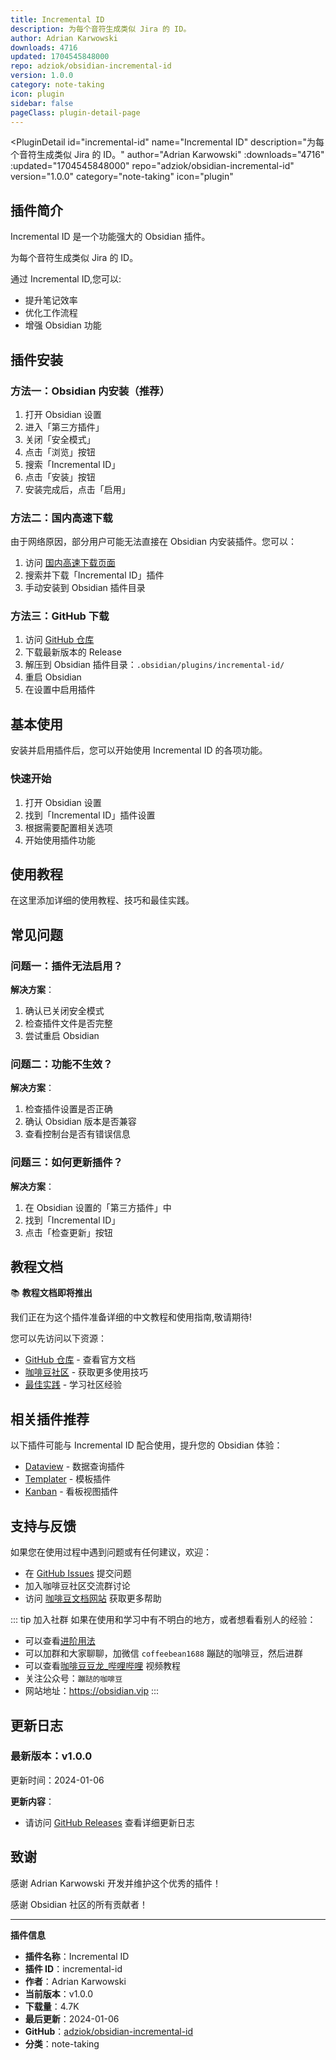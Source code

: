 ```yaml
---
title: Incremental ID
description: 为每个音符生成类似 Jira 的 ID。
author: Adrian Karwowski
downloads: 4716
updated: 1704545848000
repo: adziok/obsidian-incremental-id
version: 1.0.0
category: note-taking
icon: plugin
sidebar: false
pageClass: plugin-detail-page
---
```


<PluginDetail
  id="incremental-id"
  name="Incremental ID"
  description="为每个音符生成类似 Jira 的 ID。"
  author="Adrian Karwowski"
  :downloads="4716"
  :updated="1704545848000"
  repo="adziok/obsidian-incremental-id"
  version="1.0.0"
  category="note-taking"
  icon="plugin"
>

<!-- AUTO_GENERATED_START -->
## 插件简介

Incremental ID 是一个功能强大的 Obsidian 插件。

为每个音符生成类似 Jira 的 ID。

通过 Incremental ID,您可以:

- 提升笔记效率
- 优化工作流程
- 增强 Obsidian 功能

<!-- AUTO_GENERATED_END -->

<!-- AUTO_GENERATED_START -->
## 插件安装

### 方法一：Obsidian 内安装（推荐）

1. 打开 Obsidian 设置
2. 进入「第三方插件」
3. 关闭「安全模式」
4. 点击「浏览」按钮
5. 搜索「Incremental ID」
6. 点击「安装」按钮
7. 安装完成后，点击「启用」

### 方法二：国内高速下载

由于网络原因，部分用户可能无法直接在 Obsidian 内安装插件。您可以：

1. 访问 [国内高速下载页面](/zh/documentation/obsidian-plugins-download.html)
2. 搜索并下载「Incremental ID」插件
3. 手动安装到 Obsidian 插件目录

### 方法三：GitHub 下载

1. 访问 [GitHub 仓库](https://github.com/adziok/obsidian-incremental-id)
2. 下载最新版本的 Release
3. 解压到 Obsidian 插件目录：`.obsidian/plugins/incremental-id/`
4. 重启 Obsidian
5. 在设置中启用插件

## 基本使用

安装并启用插件后，您可以开始使用 Incremental ID 的各项功能。

### 快速开始

1. 打开 Obsidian 设置
2. 找到「Incremental ID」插件设置
3. 根据需要配置相关选项
4. 开始使用插件功能

<!-- AUTO_GENERATED_END -->

<!-- CUSTOM_CONTENT_START:tutorial -->
## 使用教程

在这里添加详细的使用教程、技巧和最佳实践。

<!-- CUSTOM_CONTENT_END:tutorial -->

<!-- SHARED_CONTENT_START -->
## 常见问题

### 问题一：插件无法启用？

**解决方案**：
1. 确认已关闭安全模式
2. 检查插件文件是否完整
3. 尝试重启 Obsidian

### 问题二：功能不生效？

**解决方案**：
1. 检查插件设置是否正确
2. 确认 Obsidian 版本是否兼容
3. 查看控制台是否有错误信息

### 问题三：如何更新插件？

**解决方案**：
1. 在 Obsidian 设置的「第三方插件」中
2. 找到「Incremental ID」
3. 点击「检查更新」按钮

## 教程文档

📚 **教程文档即将推出**

我们正在为这个插件准备详细的中文教程和使用指南,敬请期待!

您可以先访问以下资源：
- [GitHub 仓库](https://github.com/adziok/obsidian-incremental-id) - 查看官方文档
- [咖啡豆社区](/zh/bases/) - 获取更多使用技巧
- [最佳实践](/zh/best-practices/) - 学习社区经验

## 相关插件推荐

以下插件可能与 Incremental ID 配合使用，提升您的 Obsidian 体验：

- [Dataview](/zh/plugins/dataview.html) - 数据查询插件
- [Templater](/zh/plugins/templater-obsidian.html) - 模板插件
- [Kanban](/zh/plugins/obsidian-kanban.html) - 看板视图插件

## 支持与反馈

如果您在使用过程中遇到问题或有任何建议，欢迎：

- 在 [GitHub Issues](https://github.com/adziok/obsidian-incremental-id/issues) 提交问题
- 加入咖啡豆社区交流群讨论
- 访问 [咖啡豆文档网站](https://obsidian.vip) 获取更多帮助

::: tip 加入社群
如果在使用和学习中有不明白的地方，或者想看看别人的经验：
- 可以查看[进阶用法](/zh/advanced)
- 可以加群和大家聊聊，加微信 `coffeebean1688` 蹦跶的咖啡豆，然后进群
- 可以查看[咖啡豆豆龙_哔哩哔哩](https://space.bilibili.com/618777356) 视频教程
- 关注公众号：`蹦跶的咖啡豆`
- 网站地址：https://obsidian.vip
:::
<!-- SHARED_CONTENT_END -->

<!-- AUTO_GENERATED_START -->
## 更新日志

### 最新版本：v1.0.0

更新时间：2024-01-06

**更新内容**：
- 请访问 [GitHub Releases](https://github.com/adziok/obsidian-incremental-id/releases) 查看详细更新日志

## 致谢

感谢 Adrian Karwowski 开发并维护这个优秀的插件！

感谢 Obsidian 社区的所有贡献者！

---

**插件信息**
- **插件名称**：Incremental ID
- **插件 ID**：incremental-id
- **作者**：Adrian Karwowski
- **当前版本**：v1.0.0
- **下载量**：4.7K
- **最后更新**：2024-01-06
- **GitHub**：[adziok/obsidian-incremental-id](https://github.com/adziok/obsidian-incremental-id)
- **分类**：note-taking
<!-- AUTO_GENERATED_END -->

</PluginDetail>

